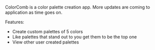 ColorComb is a color palette creation app. More updates are coming to application as time goes on. 

Features:
  - Create custom palettes of 5 colors
  - Like palettes that stand out to you get them to be the top one
  - View other user created palettes
